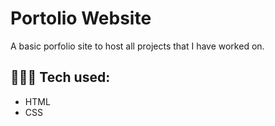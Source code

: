 # Portolio Website

A basic porfolio site to host all projects that I have worked on. 

## 👩🏾‍💻 Tech used:
* HTML
* CSS


